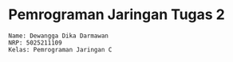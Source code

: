 # Pemrograman Jaringan Tugas 2

```
Name: Dewangga Dika Darmawan
NRP: 5025211109
Kelas: Pemrograman Jaringan C
```
